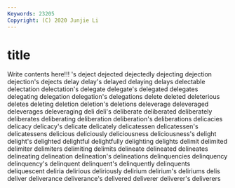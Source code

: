 ```yaml
---
Keywords: 23205
Copyright: (C) 2020 Junjie Li
---
```


# title

Write contents here!!!
's 
deject 
dejected 
dejectedly 
dejecting 
dejection 
dejection's 
dejects 
delay 
delay's
delayed 
delaying 
delays 
delectable 
delectation 
delectation's 
delegate 
delegate's 
delegated 
delegates
delegating 
delegation 
delegation's 
delegations 
delete 
deleted 
deleterious 
deletes 
deleting 
deletion
deletion's 
deletions 
deleverage 
deleveraged 
deleverages 
deleveraging 
deli 
deli's 
deliberate 
deliberated
deliberately 
deliberates 
deliberating 
deliberation 
deliberation's 
deliberations 
delicacies 
delicacy 
delicacy's 
delicate
delicately 
delicatessen 
delicatessen's 
delicatessens 
delicious 
deliciously 
deliciousness 
deliciousness's 
delight 
delight's
delighted 
delightful 
delightfully 
delighting 
delights 
delimit 
delimited 
delimiter 
delimiters 
delimiting
delimits 
delineate 
delineated 
delineates 
delineating 
delineation 
delineation's 
delineations 
delinquencies 
delinquency
delinquency's 
delinquent 
delinquent's 
delinquently 
delinquents 
deliquescent 
deliria 
delirious 
deliriously 
delirium
delirium's 
deliriums 
delis 
deliver 
deliverance 
deliverance's 
delivered 
deliverer 
deliverer's 
deliverers
